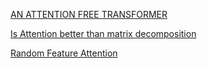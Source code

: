 [AN ATTENTION FREE TRANSFORMER](https://openreview.net/pdf?id=pW--cu2FCHY)

[Is Attention better than matrix decomposition](https://openreview.net/pdf?id=1FvkSpWosOl)

[Random Feature Attention](https://arxiv.org/abs/2103.02143)
